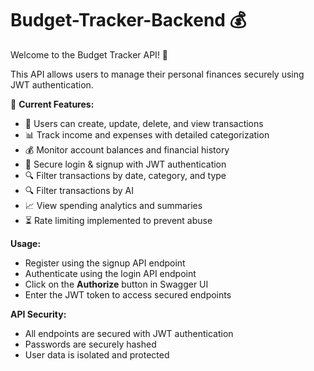 # Budget-Tracker-Backend 💰

Welcome to the Budget Tracker API! 🚀

This API allows users to manage their personal finances securely using JWT authentication.

🔹 **Current Features:**
- 💼 Users can create, update, delete, and view transactions
- 📊 Track income and expenses with detailed categorization
- 💰 Monitor account balances and financial history
- 🔐 Secure login & signup with JWT authentication
- 🔍 Filter transactions by date, category, and type
- 🔍 Filter transactions by AI
- 📈 View spending analytics and summaries
- ⏳ Rate limiting implemented to prevent abuse

**Usage:**  
- Register using the signup API endpoint
- Authenticate using the login API endpoint
- Click on the **Authorize** button in Swagger UI
- Enter the JWT token to access secured endpoints

**API Security:**
- All endpoints are secured with JWT authentication
- Passwords are securely hashed
- User data is isolated and protected
